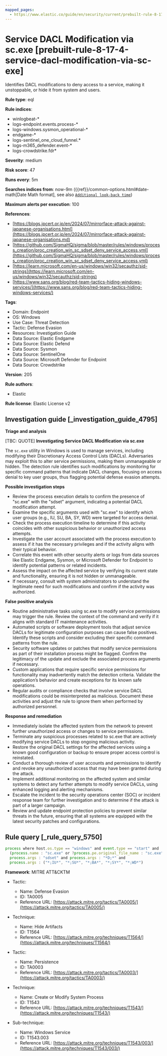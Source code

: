 ```yaml
---
mapped_pages:
  - https://www.elastic.co/guide/en/security/current/prebuilt-rule-8-17-4-service-dacl-modification-via-sc-exe.html
---
```


# Service DACL Modification via sc.exe [prebuilt-rule-8-17-4-service-dacl-modification-via-sc-exe]

Identifies DACL modifications to deny access to a service, making it unstoppable, or hide it from system and users.

**Rule type**: eql

**Rule indices**:

* winlogbeat-*
* logs-endpoint.events.process-*
* logs-windows.sysmon_operational-*
* endgame-*
* logs-sentinel_one_cloud_funnel.*
* logs-m365_defender.event-*
* logs-crowdstrike.fdr*

**Severity**: medium

**Risk score**: 47

**Runs every**: 5m

**Searches indices from**: now-9m ({{ref}}/common-options.html#date-math[Date Math format], see also [`Additional look-back time`](docs-content://solutions/security/detect-and-alert/create-detection-rule.md#rule-schedule))

**Maximum alerts per execution**: 100

**References**:

* [https://blogs.jpcert.or.jp/en/2024/07/mirrorface-attack-against-japanese-organisations.html](https://blogs.jpcert.or.jp/en/2024/07/mirrorface-attack-against-japanese-organisations.md)
* [https://github.com/SigmaHQ/sigma/blob/master/rules/windows/process_creation/proc_creation_win_sc_sdset_deny_service_access.yml](https://github.com/SigmaHQ/sigma/blob/master/rules/windows/process_creation/proc_creation_win_sc_sdset_deny_service_access.yml)
* [https://learn.microsoft.com/en-us/windows/win32/secauthz/sid-strings](https://learn.microsoft.com/en-us/windows/win32/secauthz/sid-strings)
* [https://www.sans.org/blog/red-team-tactics-hiding-windows-services/](https://www.sans.org/blog/red-team-tactics-hiding-windows-services/)

**Tags**:

* Domain: Endpoint
* OS: Windows
* Use Case: Threat Detection
* Tactic: Defense Evasion
* Resources: Investigation Guide
* Data Source: Elastic Endgame
* Data Source: Elastic Defend
* Data Source: Sysmon
* Data Source: SentinelOne
* Data Source: Microsoft Defender for Endpoint
* Data Source: Crowdstrike

**Version**: 205

**Rule authors**:

* Elastic

**Rule license**: Elastic License v2

## Investigation guide [_investigation_guide_4795]

**Triage and analysis**

[TBC: QUOTE]
**Investigating Service DACL Modification via sc.exe**

The `sc.exe` utility in Windows is used to manage services, including modifying their Discretionary Access Control Lists (DACLs). Adversaries may exploit this to alter service permissions, making them unmanageable or hidden. The detection rule identifies such modifications by monitoring for specific command patterns that indicate DACL changes, focusing on access denial to key user groups, thus flagging potential defense evasion attempts.

**Possible investigation steps**

* Review the process execution details to confirm the presence of "sc.exe" with the "sdset" argument, indicating a potential DACL modification attempt.
* Examine the specific arguments used with "sc.exe" to identify which user groups (e.g., IU, SU, BA, SY, WD) were targeted for access denial.
* Check the process execution timeline to determine if this activity coincides with other suspicious behavior or unauthorized access attempts.
* Investigate the user account associated with the process execution to assess if it has the necessary privileges and if the activity aligns with their typical behavior.
* Correlate this event with other security alerts or logs from data sources like Elastic Endgame, Sysmon, or Microsoft Defender for Endpoint to identify potential patterns or related incidents.
* Assess the impact on the affected service by verifying its current state and functionality, ensuring it is not hidden or unmanageable.
* If necessary, consult with system administrators to understand the legitimate need for such modifications and confirm if the activity was authorized.

**False positive analysis**

* Routine administrative tasks using sc.exe to modify service permissions may trigger the rule. Review the context of the command and verify if it aligns with standard IT maintenance activities.
* Automated scripts or software deployment tools that adjust service DACLs for legitimate configuration purposes can cause false positives. Identify these scripts and consider excluding their specific command patterns from the rule.
* Security software updates or patches that modify service permissions as part of their installation process might be flagged. Confirm the legitimacy of the update and exclude the associated process arguments if necessary.
* Custom applications that require specific service permissions for functionality may inadvertently match the detection criteria. Validate the application’s behavior and create exceptions for its known safe operations.
* Regular audits or compliance checks that involve service DACL modifications could be misinterpreted as malicious. Document these activities and adjust the rule to ignore them when performed by authorized personnel.

**Response and remediation**

* Immediately isolate the affected system from the network to prevent further unauthorized access or changes to service permissions.
* Terminate any suspicious processes related to sc.exe that are actively modifying service DACLs to stop ongoing malicious activity.
* Restore the original DACL settings for the affected services using a known good configuration or backup to ensure proper access control is reinstated.
* Conduct a thorough review of user accounts and permissions to identify and revoke any unauthorized access that may have been granted during the attack.
* Implement additional monitoring on the affected system and similar systems to detect any further attempts to modify service DACLs, using enhanced logging and alerting mechanisms.
* Escalate the incident to the security operations center (SOC) or incident response team for further investigation and to determine if the attack is part of a larger campaign.
* Review and update endpoint protection policies to prevent similar threats in the future, ensuring that all systems are equipped with the latest security patches and configurations.


## Rule query [_rule_query_5750]

```js
process where host.os.type == "windows" and event.type == "start" and
  (process.name : "sc.exe" or ?process.pe.original_file_name : "sc.exe") and
  process.args : "sdset" and process.args : "*D;*" and
  process.args : ("*;IU*", "*;SU*", "*;BA*", "*;SY*", "*;WD*")
```

**Framework**: MITRE ATT&CKTM

* Tactic:

    * Name: Defense Evasion
    * ID: TA0005
    * Reference URL: [https://attack.mitre.org/tactics/TA0005/](https://attack.mitre.org/tactics/TA0005/)

* Technique:

    * Name: Hide Artifacts
    * ID: T1564
    * Reference URL: [https://attack.mitre.org/techniques/T1564/](https://attack.mitre.org/techniques/T1564/)

* Tactic:

    * Name: Persistence
    * ID: TA0003
    * Reference URL: [https://attack.mitre.org/tactics/TA0003/](https://attack.mitre.org/tactics/TA0003/)

* Technique:

    * Name: Create or Modify System Process
    * ID: T1543
    * Reference URL: [https://attack.mitre.org/techniques/T1543/](https://attack.mitre.org/techniques/T1543/)

* Sub-technique:

    * Name: Windows Service
    * ID: T1543.003
    * Reference URL: [https://attack.mitre.org/techniques/T1543/003/](https://attack.mitre.org/techniques/T1543/003/)



